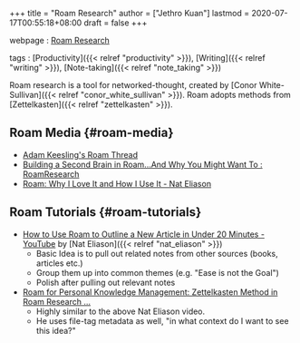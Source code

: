 +++
title = "Roam Research"
author = ["Jethro Kuan"]
lastmod = 2020-07-17T00:55:18+08:00
draft = false
+++

webpage
: [Roam Research](https://roamresearch.com)

tags
: [Productivity]({{< relref "productivity" >}}), [Writing]({{< relref "writing" >}}), [Note-taking]({{< relref "note_taking" >}})

Roam research is a tool for networked-thought, created by [Conor
White-Sullivan]({{< relref "conor_white_sullivan" >}}). Roam adopts methods from [Zettelkasten]({{< relref "zettelkasten" >}}).

## Roam Media {#roam-media}

- [Adam Keesling's Roam Thread](https://twitter.com/adam%5Fkeesling/status/1196864424725774336)
- [Building a Second Brain in Roam...And Why You Might Want To :
  RoamResearch](https://reddit.com/r/RoamResearch/comments/eho7de/building%5Fa%5Fsecond%5Fbrain%5Fin%5Froamand%5Fwhy%5Fyou%5Fmight)
- [Roam: Why I Love It and How I Use It - Nat Eliason](https://www.nateliason.com/blog/roam)

## Roam Tutorials {#roam-tutorials}

- [How to Use Roam to Outline a New Article in Under 20 Minutes -
  YouTube](https://www.youtube.com/watch?v=RvWic15iXjk) by [Nat Eliason]({{< relref "nat_eliason" >}})
  - Basic Idea is to pull out related notes from other sources (books,
    articles etc.)
  - Group them up into common themes (e.g. "Ease is not the Goal")
  - Polish after pulling out relevant notes
- [Roam for Personal Knowledge Management: Zettelkasten Method in Roam
  Research ...](https://www.youtube.com/watch?v=ljyo%5FWAJevQ)
  - Highly similar to the above Nat Eliason video.
  - He uses file-tag metadata as well, "in what context do I want to
    see this idea?"
